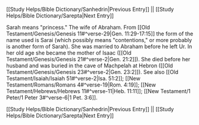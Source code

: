 [[Study Helps/Bible Dictionary/Sanhedrin|Previous Entry]]  ||  [[Study Helps/Bible Dictionary/Sarepta|Next Entry]]

 Sarah means "princess." The wife of Abraham. From [[Old Testament/Genesis/Genesis 11#^verse-29|Gen. 11:29-17:15]] the form of the name used is Sarai (which possibly means "contentions," or more probably is another form of Sarah). She was married to Abraham before he left Ur. In her old age she became the mother of Isaac ([[Old Testament/Genesis/Genesis 21#^verse-2|Gen. 21:2]]). She died before her husband and was buried in the cave of Machpelah at Hebron ([[Old Testament/Genesis/Genesis 23#^verse-2|Gen. 23:2]]). See also [[Old Testament/Isaiah/Isaiah 51#^verse-2|Isa. 51:2]]; [[New Testament/Romans/Romans 4#^verse-19|Rom. 4:19]]; [[New Testament/Hebrews/Hebrews 11#^verse-11|Heb. 11:11]]; [[New Testament/1 Peter/1 Peter 3#^verse-6|1 Pet. 3:6]].

[[Study Helps/Bible Dictionary/Sanhedrin|Previous Entry]]  ||  [[Study Helps/Bible Dictionary/Sarepta|Next Entry]]